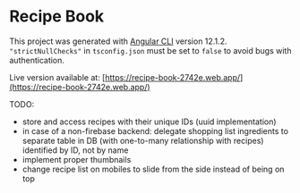 # Recipe Book

This project was generated with [Angular CLI](https://github.com/angular/angular-cli) version 12.1.2.
`"strictNullChecks"` in `tsconfig.json` must be set to `false` to avoid bugs with authentication.

Live version available at: [https://recipe-book-2742e.web.app/](https://recipe-book-2742e.web.app/)

TODO:
* store and access recipes with their unique IDs (uuid implementation)
* in case of a non-firebase backend: delegate shopping list ingredients to separate table in DB (with one-to-many relationship with recipes) identified by ID, not by name
* implement proper thumbnails
* change recipe list on mobiles to slide from the side instead of being on top
